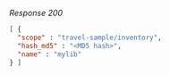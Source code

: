 *Response 200*

``` json
[ {
  "scope" : "travel-sample/inventory",
  "hash_md5" : "<MD5 hash>",
  "name" : "mylib"
} ]
```
